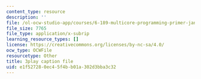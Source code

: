 ```yaml
---
content_type: resource
description: ''
file: /ol-ocw-studio-app/courses/6-189-multicore-programming-primer-january-iap-2007/e1f527280ec45f4bb01a302d3bba3c32_0a1EYZLXQRM.vtt
file_size: 7765
file_type: application/x-subrip
learning_resource_types: []
license: https://creativecommons.org/licenses/by-nc-sa/4.0/
ocw_type: OCWFile
resourcetype: Other
title: 3play caption file
uid: e1f52728-0ec4-5f4b-b01a-302d3bba3c32
---
```

